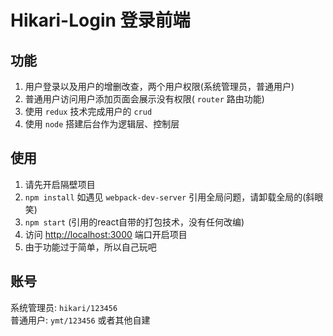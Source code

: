 # Hikari-Login 登录前端

## 功能

1. 用户登录以及用户的增删改查，两个用户权限(系统管理员，普通用户)
2. 普通用户访问用户添加页面会展示没有权限( `router` 路由功能)
3. 使用 `redux` 技术完成用户的 `crud`
4. 使用 `node` 搭建后台作为逻辑层、控制层

## 使用

1. 请先开启隔壁项目
2. `npm install` 如遇见 `webpack-dev-server` 引用全局问题，请卸载全局的(斜眼笑)
3. `npm start` (引用的react自带的打包技术，没有任何改编)
4. 访问 [http://localhost:3000](http://localhost:3000) 端口开启项目
5. 由于功能过于简单，所以自己玩吧

## 账号

系统管理员: `hikari/123456` <br>
普通用户: `ymt/123456` 或者其他自建
